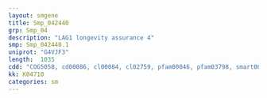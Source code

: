 ```yaml
---
layout: smgene
title: Smp_042440
grp: Smp_04
description: "LAG1 longevity assurance 4"
smp: Smp_042440.1
uniprot: "G4VJF3"
length:  1035
cdd: "COG5058, cd00086, cl00084, cl02759, pfam00046, pfam03798, smart00389, smart00724"
kk: K04710
categories: sm
---
```

